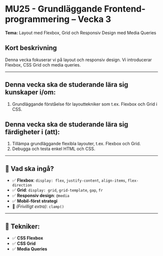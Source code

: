 # MU25 - Grundläggande Frontend-programmering – Vecka 3

**Tema:** Layout med Flexbox, Grid och Responsiv Design med Media Queries

## Kort beskrivning
Denna vecka fokuserar vi på layout och responsiv design. Vi introducerar Flexbox, CSS Grid och media queries.

---

## Denna vecka ska de studerande lära sig **kunskaper i/om**:
1. Grundläggande förståelse för layouttekniker som t.ex. Flexbox och Grid i CSS.

## Denna vecka ska de studerande lära sig **färdigheter i (att)**:
1. Tillämpa grundläggande flexibla layouter, t.ex. Flexbox och Grid.  
2. Debugga och testa enkel HTML och CSS.

---

## 📌 Vad ska ingå?
- ✅ **Flexbox**: `display: flex`, `justify-content`, `align-items`, `flex-direction`  
- ✅ **Grid**: `display: grid`, `grid-template`, `gap`, `fr`  
- ✅ **Responsiv design**: `@media`  
- ✅ **Mobil-först strategi**  
- 🎁 *(Frivilligt extra)*: `clamp()`

---

## 📌 Tekniker:
- ✅ **CSS Flexbox**
- ✅ **CSS Grid**
- ✅ **Media Queries**

